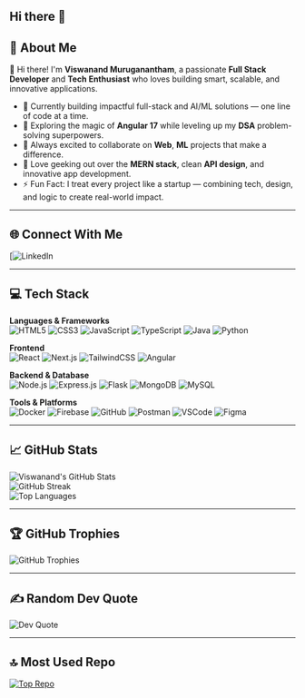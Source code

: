 ## Hi there 👋

<!--
**viswanandMuruganantham/viswanandMuruganantham** is a ✨ _special_ ✨ repository because its `README.md` (this file) appears on your GitHub profile.
-->

## 💫 About Me
👋 Hi there! I'm **Viswanand Muruganantham**, a passionate **Full Stack Developer** and **Tech Enthusiast** who loves building smart, scalable, and innovative applications.

- 🔭 Currently building impactful full-stack and AI/ML solutions — one line of code at a time.  
- 🌱 Exploring the magic of **Angular 17** while leveling up my **DSA** problem-solving superpowers.  
- 👯 Always excited to collaborate on **Web**, **ML** projects that make a difference.  
- 💬 Love geeking out over the **MERN stack**, clean **API design**, and innovative app development.  
- ⚡ Fun Fact: I treat every project like a startup — combining tech, design, and logic to create real-world impact.


---

## 🌐 Connect With Me
[![LinkedIn](www.linkedin.com/in/viswanand-muruganantham-28147a253)  


---

## 💻 Tech Stack

**Languages & Frameworks**  
![HTML5](https://img.shields.io/badge/-HTML5-E34F26?logo=html5&logoColor=white)
![CSS3](https://img.shields.io/badge/-CSS3-1572B6?logo=css3&logoColor=white)
![JavaScript](https://img.shields.io/badge/-JavaScript-F7DF1E?logo=javascript&logoColor=black)
![TypeScript](https://img.shields.io/badge/-TypeScript-007ACC?logo=typescript&logoColor=white)
![Java](https://img.shields.io/badge/-Java-007396?logo=java&logoColor=white)
![Python](https://img.shields.io/badge/-Python-3776AB?logo=python&logoColor=white)

**Frontend**  
![React](https://img.shields.io/badge/-React-20232A?logo=react&logoColor=61DAFB)
![Next.js](https://img.shields.io/badge/-Next.js-black?logo=next.js&logoColor=white)
![TailwindCSS](https://img.shields.io/badge/-TailwindCSS-38B2AC?logo=tailwind-css&logoColor=white)
![Angular](https://img.shields.io/badge/-Angular-DD0031?logo=angular&logoColor=white)

**Backend & Database**  
![Node.js](https://img.shields.io/badge/-Node.js-339933?logo=node.js&logoColor=white)
![Express.js](https://img.shields.io/badge/-Express.js-000000?logo=express&logoColor=white)
![Flask](https://img.shields.io/badge/-Flask-000000?logo=flask&logoColor=white)
![MongoDB](https://img.shields.io/badge/-MongoDB-47A248?logo=mongodb&logoColor=white)
![MySQL](https://img.shields.io/badge/-MySQL-4479A1?logo=mysql&logoColor=white)

**Tools & Platforms**  
![Docker](https://img.shields.io/badge/-Docker-2496ED?logo=docker&logoColor=white)
![Firebase](https://img.shields.io/badge/-Firebase-FFCA28?logo=firebase&logoColor=white)
![GitHub](https://img.shields.io/badge/-GitHub-181717?logo=github&logoColor=white)
![Postman](https://img.shields.io/badge/-Postman-FF6C37?logo=postman&logoColor=white)
![VSCode](https://img.shields.io/badge/-VSCode-007ACC?logo=visual-studio-code&logoColor=white)
![Figma](https://img.shields.io/badge/-Figma-F24E1E?logo=figma&logoColor=white)

---

## 📈 GitHub Stats

![Viswanand's GitHub Stats](https://github-readme-stats.vercel.app/api?username=viswanandMuruganantham&show_icons=true&theme=radical)  
![GitHub Streak](https://streak-stats.demolab.com/?user=viswanandMuruganantham&theme=radical)  
![Top Languages](https://github-readme-stats.vercel.app/api/top-langs/?username=viswanandMuruganantham&layout=compact&theme=radical)

---

## 🏆 GitHub Trophies

![GitHub Trophies](https://github-profile-trophy.vercel.app/?username=viswanandMuruganantham&theme=radical)

---

## ✍️ Random Dev Quote

![Dev Quote](https://quotes-github-readme.vercel.app/api?type=horizontal&theme=tokyonight)

---

## 🔝 Most Used Repo

[![Top Repo](https://github-readme-stats.vercel.app/api/pin/?username=viswanandMuruganantham&repo=your-top-repo&theme=radical)](https://github.com/viswanandMuruganantham/your-top-repo)
